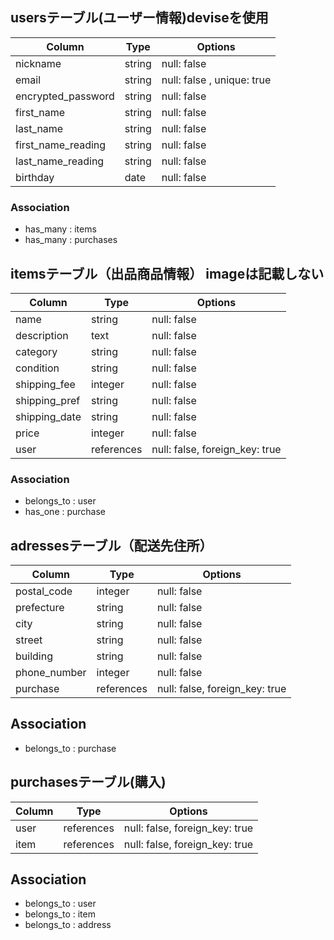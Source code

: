 
## usersテーブル(ユーザー情報)deviseを使用

| Column                | Type      | Options                    |
| --------------------- | --------- | -------------------------- |
| nickname              | string    | null: false                |
| email                 | string    | null: false , unique: true |
| encrypted_password    | string    | null: false                |
| first_name            | string    | null: false                |
| last_name             | string    | null: false                |
| first_name_reading    | string    | null: false                |
| last_name_reading     | string    | null: false                |
| birthday              | date      | null: false                |
### Association
- has_many : items
- has_many : purchases


## itemsテーブル（出品商品情報）  imageは記載しない

| Column           | Type       | Options                       |
| ---------------- | ------     | ----------------------------- |
| name             | string     | null: false                   |
| description      | text       | null: false                   |
| category         | string     | null: false                   |
| condition        | string     | null: false                   |
| shipping_fee     | integer    | null: false                   |
| shipping_pref    | string     | null: false                   |
| shipping_date    | string     | null: false                   |
| price            | integer    | null: false                   |
| user             | references | null: false, foreign_key: true|
### Association
- belongs_to : user
- has_one : purchase


## adressesテーブル（配送先住所）

| Column           | Type       | Options                       |
| ---------------- | ------     | ----------------------------- |
| postal_code      | integer    | null: false                   |
| prefecture       | string     | null: false                   |
| city             | string     | null: false                   |
| street           | string     | null: false                   |
| building         | string     | null: false                   |
| phone_number     | integer    | null: false                   |
| purchase         | references | null: false, foreign_key: true|
## Association
- belongs_to : purchase



## purchasesテーブル(購入)

| Column           | Type       | Options                       |
| ---------------- | ---------  | ----------------------------- |
| user             | references | null: false, foreign_key: true|
| item             | references | null: false, foreign_key: true|
## Association
- belongs_to : user
- belongs_to : item
- belongs_to : address